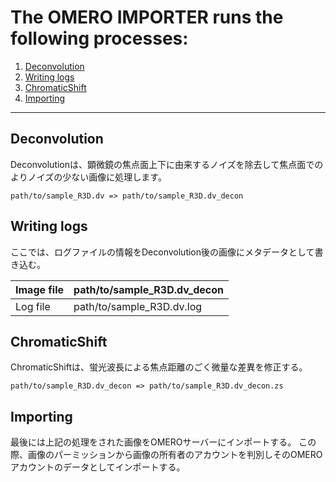 # The OMERO IMPORTER runs the following processes:

1. [Deconvolution](#deconvolution)
2. [Writing logs](#writing-log)
3. [ChromaticShift](#chromaticshift)
4. [Importing](#importing)

----

## <a name="deconvolution">Deconvolution</a>
Deconvolutionは、顕微鏡の焦点面上下に由来するノイズを除去して焦点面でのよりノイズの少ない画像に処理します。

```
path/to/sample_R3D.dv => path/to/sample_R3D.dv_decon
```

## <a name="writing-log">Writing logs</a>
ここでは、ログファイルの情報をDeconvolution後の画像にメタデータとして書き込む。

|Image file |path/to/sample\_R3D.dv\_decon |
|-----------|------------------------------|
|Log file   |path/to/sample\_R3D.dv.log    |

## <a name="chromaticshift">ChromaticShift</a>
ChromaticShiftは、蛍光波長による焦点距離のごく微量な差異を修正する。

```
path/to/sample_R3D.dv_decon => path/to/sample_R3D.dv_decon.zs
```

## <a name="importing">Importing</a>
最後には上記の処理をされた画像をOMEROサーバーにインポートする。
この際、画像のパーミッションから画像の所有者のアカウントを判別しそのOMEROアカウントのデータとしてインポートする。
